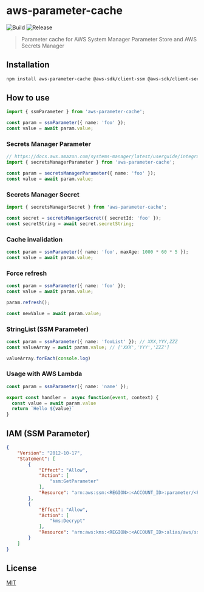 # aws-parameter-cache
![Build](https://github.com/hupe1980/aws-parameter-cache/workflows/build/badge.svg)
![Release](https://github.com/hupe1980/aws-parameter-cache/workflows/release/badge.svg)

> Parameter cache for AWS System Manager Parameter Store and AWS Secrets Manager

## Installation

```bash
npm install aws-parameter-cache @aws-sdk/client-ssm @aws-sdk/client-secrets-manager
```

## How to use

```typescript
import { ssmParameter } from 'aws-parameter-cache';

const param = ssmParameter({ name: 'foo' });
const value = await param.value;
```

### Secrets Manager Parameter

```typescript
// https://docs.aws.amazon.com/systems-manager/latest/userguide/integration-ps-secretsmanager.html
import { secretsManagerParameter } from 'aws-parameter-cache';

const param = secretsManagerParameter({ name: 'foo' });
const value = await param.value;
```
### Secrets Manager Secret

```typescript
import { secretsManagerSecret } from 'aws-parameter-cache';

const secret = secretsManagerSecret({ secretId: 'foo' });
const secretString = await secret.secretString;
```

### Cache invalidation

```typescript
const param = ssmParameter({ name: 'foo', maxAge: 1000 * 60 * 5 });
const value = await param.value;
```

### Force refresh

```typescript
const param = ssmParameter({ name: 'foo' });
const value = await param.value;

param.refresh();

const newValue = await param.value;
```

### StringList (SSM Parameter)
```typescript
const param = ssmParameter({ name: 'fooList' }); // XXX,YYY,ZZZ
const valueArray = await param.value; // ['XXX','YYY','ZZZ']

valueArray.forEach(console.log)
```

### Usage with AWS Lambda
```typescript
const param = ssmParameter({ name: 'name' });

export const handler =  async function(event, context) {
  const value = await param.value
  return `Hello ${value}`
}

```

## IAM (SSM Parameter)
```json
{
    "Version": "2012-10-17",
    "Statement": [
        {
            "Effect": "Allow",
            "Action": [
                "ssm:GetParameter"
            ],
            "Resource": "arn:aws:ssm:<REGION>:<ACCOUNT_ID>:parameter/<PARAMETER_NAME>"
        },
        {
            "Effect": "Allow",
            "Action": [
                "kms:Decrypt"
            ],
            "Resource": "arn:aws:kms:<REGION>:<ACCOUNT_ID>:alias/aws/ssm"
        }
    ]
}
```

## License

[MIT](LICENSE)
